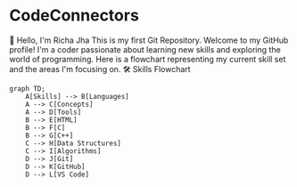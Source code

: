 # CodeConnectors
👋 Hello, I'm Richa Jha
This is my first Git Repository.
Welcome to my GitHub profile! I'm a coder passionate about learning new skills and exploring the world of programming. Here is a flowchart representing my current skill set and the areas I'm focusing on.
 🛠️ Skills Flowchart

```mermaid
graph TD;
    A[Skills] --> B[Languages]
    A --> C[Concepts]
    A --> D[Tools]
    B --> E[HTML]
    B --> F[C]
    B --> G[C++]
    C --> H[Data Structures]
    C --> I[Algorithms]
    D --> J[Git]
    D --> K[GitHub]
    D --> L[VS Code]




